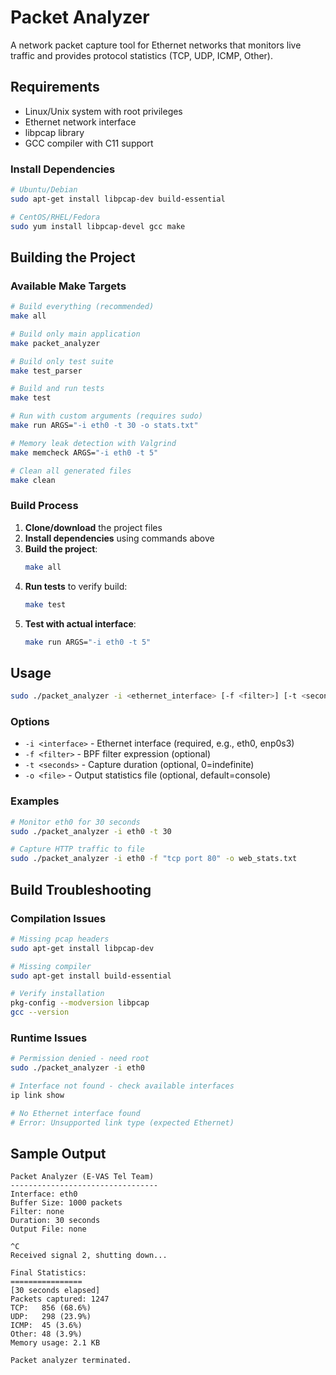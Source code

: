 # Packet Analyzer

A network packet capture tool for Ethernet networks that monitors live traffic and provides protocol statistics (TCP, UDP, ICMP, Other).

## Requirements

- Linux/Unix system with root privileges
- Ethernet network interface
- libpcap library
- GCC compiler with C11 support

### Install Dependencies
```bash
# Ubuntu/Debian
sudo apt-get install libpcap-dev build-essential

# CentOS/RHEL/Fedora  
sudo yum install libpcap-devel gcc make
```

## Building the Project

### Available Make Targets
```bash
# Build everything (recommended)
make all

# Build only main application
make packet_analyzer

# Build only test suite  
make test_parser

# Build and run tests
make test

# Run with custom arguments (requires sudo)
make run ARGS="-i eth0 -t 30 -o stats.txt"

# Memory leak detection with Valgrind
make memcheck ARGS="-i eth0 -t 5"

# Clean all generated files
make clean
```

### Build Process
1. **Clone/download** the project files
2. **Install dependencies** using commands above
3. **Build the project**:
   ```bash
   make all
   ```
4. **Run tests** to verify build:
   ```bash
   make test
   ```
5. **Test with actual interface**:
   ```bash
   make run ARGS="-i eth0 -t 5"
   ```

## Usage

```bash
sudo ./packet_analyzer -i <ethernet_interface> [-f <filter>] [-t <seconds>] [-o <output_file>]
```

### Options
- `-i <interface>` - Ethernet interface (required, e.g., eth0, enp0s3)
- `-f <filter>` - BPF filter expression (optional)
- `-t <seconds>` - Capture duration (optional, 0=indefinite)
- `-o <file>` - Output statistics file (optional, default=console)

### Examples
```bash
# Monitor eth0 for 30 seconds
sudo ./packet_analyzer -i eth0 -t 30

# Capture HTTP traffic to file
sudo ./packet_analyzer -i eth0 -f "tcp port 80" -o web_stats.txt
```

## Build Troubleshooting

### Compilation Issues
```bash
# Missing pcap headers
sudo apt-get install libpcap-dev

# Missing compiler
sudo apt-get install build-essential

# Verify installation
pkg-config --modversion libpcap
gcc --version
```

### Runtime Issues
```bash
# Permission denied - need root
sudo ./packet_analyzer -i eth0

# Interface not found - check available interfaces  
ip link show

# No Ethernet interface found
# Error: Unsupported link type (expected Ethernet)
```

## Sample Output
```
Packet Analyzer (E-VAS Tel Team)
---------------------------------
Interface: eth0
Buffer Size: 1000 packets
Filter: none
Duration: 30 seconds
Output File: none

^C
Received signal 2, shutting down...

Final Statistics:
================
[30 seconds elapsed]
Packets captured: 1247
TCP:   856 (68.6%)
UDP:   298 (23.9%)
ICMP:  45 (3.6%)
Other: 48 (3.9%)
Memory usage: 2.1 KB

Packet analyzer terminated.
```